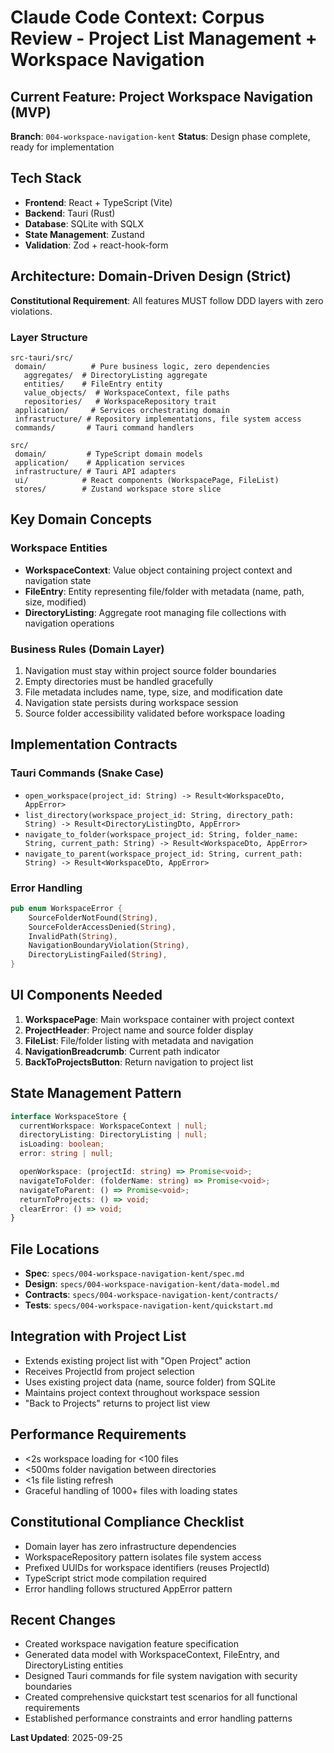 # Claude Code Context: Corpus Review - Project List Management + Workspace Navigation

## Current Feature: Project Workspace Navigation (MVP)

**Branch**: `004-workspace-navigation-kent`
**Status**: Design phase complete, ready for implementation

## Tech Stack

- **Frontend**: React + TypeScript (Vite)
- **Backend**: Tauri (Rust)
- **Database**: SQLite with SQLX
- **State Management**: Zustand
- **Validation**: Zod + react-hook-form

## Architecture: Domain-Driven Design (Strict)

**Constitutional Requirement**: All features MUST follow DDD layers with zero violations.

### Layer Structure

```
src-tauri/src/
 domain/          # Pure business logic, zero dependencies
   aggregates/  # DirectoryListing aggregate
   entities/    # FileEntry entity
   value_objects/  # WorkspaceContext, file paths
   repositories/   # WorkspaceRepository trait
 application/     # Services orchestrating domain
 infrastructure/ # Repository implementations, file system access
 commands/       # Tauri command handlers

src/
 domain/         # TypeScript domain models
 application/    # Application services
 infrastructure/ # Tauri API adapters
 ui/            # React components (WorkspacePage, FileList)
 stores/        # Zustand workspace store slice
```

## Key Domain Concepts

### Workspace Entities

- **WorkspaceContext**: Value object containing project context and navigation state
- **FileEntry**: Entity representing file/folder with metadata (name, path, size, modified)
- **DirectoryListing**: Aggregate root managing file collections with navigation operations

### Business Rules (Domain Layer)

1. Navigation must stay within project source folder boundaries
2. Empty directories must be handled gracefully
3. File metadata includes name, type, size, and modification date
4. Navigation state persists during workspace session
5. Source folder accessibility validated before workspace loading

## Implementation Contracts

### Tauri Commands (Snake Case)

- `open_workspace(project_id: String) -> Result<WorkspaceDto, AppError>`
- `list_directory(workspace_project_id: String, directory_path: String) -> Result<DirectoryListingDto, AppError>`
- `navigate_to_folder(workspace_project_id: String, folder_name: String, current_path: String) -> Result<WorkspaceDto, AppError>`
- `navigate_to_parent(workspace_project_id: String, current_path: String) -> Result<WorkspaceDto, AppError>`

### Error Handling

```rust
pub enum WorkspaceError {
    SourceFolderNotFound(String),
    SourceFolderAccessDenied(String),
    InvalidPath(String),
    NavigationBoundaryViolation(String),
    DirectoryListingFailed(String),
}
```

## UI Components Needed

1. **WorkspacePage**: Main workspace container with project context
2. **ProjectHeader**: Project name and source folder display
3. **FileList**: File/folder listing with metadata and navigation
4. **NavigationBreadcrumb**: Current path indicator
5. **BackToProjectsButton**: Return navigation to project list

## State Management Pattern

```typescript
interface WorkspaceStore {
  currentWorkspace: WorkspaceContext | null;
  directoryListing: DirectoryListing | null;
  isLoading: boolean;
  error: string | null;

  openWorkspace: (projectId: string) => Promise<void>;
  navigateToFolder: (folderName: string) => Promise<void>;
  navigateToParent: () => Promise<void>;
  returnToProjects: () => void;
  clearError: () => void;
}
```

## File Locations

- **Spec**: `specs/004-workspace-navigation-kent/spec.md`
- **Design**: `specs/004-workspace-navigation-kent/data-model.md`
- **Contracts**: `specs/004-workspace-navigation-kent/contracts/`
- **Tests**: `specs/004-workspace-navigation-kent/quickstart.md`

## Integration with Project List

- Extends existing project list with "Open Project" action
- Receives ProjectId from project selection
- Uses existing project data (name, source folder) from SQLite
- Maintains project context throughout workspace session
- "Back to Projects" returns to project list view

## Performance Requirements

- <2s workspace loading for <100 files
- <500ms folder navigation between directories
- <1s file listing refresh
- Graceful handling of 1000+ files with loading states

## Constitutional Compliance Checklist

-  Domain layer has zero infrastructure dependencies
-  WorkspaceRepository pattern isolates file system access
-  Prefixed UUIDs for workspace identifiers (reuses ProjectId)
-  TypeScript strict mode compilation required
-  Error handling follows structured AppError pattern

## Recent Changes

- Created workspace navigation feature specification
- Generated data model with WorkspaceContext, FileEntry, and DirectoryListing entities
- Designed Tauri commands for file system navigation with security boundaries
- Created comprehensive quickstart test scenarios for all functional requirements
- Established performance constraints and error handling patterns

**Last Updated**: 2025-09-25